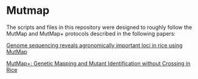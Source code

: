 # Mutmap

The scripts and files in this repository were designed to roughly follow the MutMap and MutMap+ protocols described in the following papers:

[Genome sequencing reveals agronomically important loci in rice using MutMap](http://www.nature.com/nbt/journal/v30/n2/abs/nbt.2095.html)

[MutMap+: Genetic Mapping and Mutant Identification without Crossing in Rice](http://journals.plos.org/plosone/article?id=10.1371/journal.pone.0068529)

